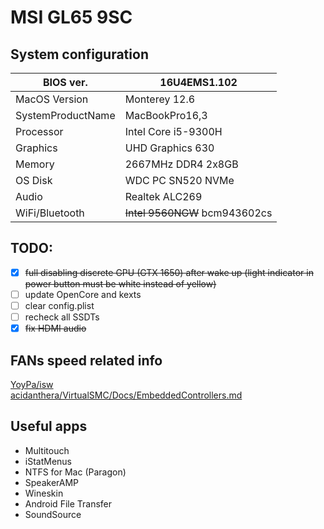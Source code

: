 # MSI GL65 9SC

## System configuration

| BIOS ver.                 | 16U4EMS1.102                   |
|-                          |-                               |
| MacOS Version             | Monterey 12.6                  |
| SystemProductName         | MacBookPro16,3                 |
| Processor                 | Intel Core i5-9300H            |
| Graphics                  | UHD Graphics 630               |
| Memory                    | 2667MHz DDR4 2x8GB             |
| OS Disk                   | WDC PC SN520 NVMe              |
| Audio                     | Realtek ALC269                 |
| WiFi/Bluetooth            | ~~Intel 9560NGW~~ bcm943602cs  |

## TODO:
- [x] ~~full disabling discrete GPU (GTX 1650) after wake up (light indicator in power button must be white instead of yellow)~~  
- [ ] update OpenCore and kexts  
- [ ] clear config.plist  
- [ ] recheck all SSDTs  
- [x] ~~fix HDMI audio~~  

## FANs speed related info

[YoyPa/isw](https://github.com/YoyPa/isw/wiki/MSI-G-laptop-EC---Rosetta)  
[acidanthera/VirtualSMC/Docs/EmbeddedControllers.md](https://github.com/acidanthera/VirtualSMC/blob/a4de142261f2ea9a7d65be077f796e10bef67590/Docs/EmbeddedControllers.md)  


## Useful apps
- Multitouch  
- iStatMenus  
- NTFS for Mac (Paragon)  
- SpeakerAMP  
- Wineskin  
- Android File Transfer  
- SoundSource  
